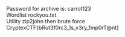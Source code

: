 Password for archive is: carrot123\
Wordlist	rockyou.txt\
Utility zip2john then brute force\
		CryptexCTF{bRut3f0rc3_1s_v3ry_1mp0rT@nt}
